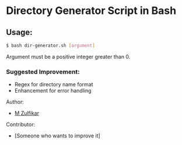 # Directory Generator Script in Bash

## Usage:

```bash
$ bash dir-generator.sh [argument]
```

Argument must be a positive integer greater than 0.

### Suggested Improvement:

- Regex for directory name format
- Enhancement for error handling

Author:

- [M Zulfikar](https://github.com/mohzulfikar/)

Contributor:

- [Someone who wants to improve it]
